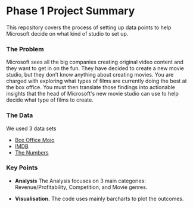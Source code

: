 # Phase 1 Project Summary

This repository covers the process of setting up data points to help Microsoft decide on what kind of studio to set up. 

### The Problem
Microsoft sees all the big companies creating original video content and they want to get in on the fun. They have decided to create a new movie studio, but they don’t know anything about creating movies. You are charged with exploring what types of films are currently doing the best at the box office. You must then translate those findings into actionable insights that the head of Microsoft's new movie studio can use to help decide what type of films to create.

### The Data
We used 3 data sets
* [Box Office Mojo](https://www.boxofficemojo.com/)
* [IMDB](https://www.imdb.com/)
* [The Numbers](https://www.the-numbers.com/)

### Key Points

* **Analysis** The Analysis focuses on 3 main categories: Revenue/Profitability, Competition, and Movie genres.


* **Visualisation.** The code uses mainly barcharts to plot the outcomes. 

